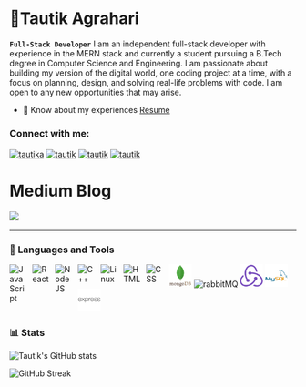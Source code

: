 # 🌊Tautik Agrahari

**`Full-Stack Developer`**
I am an independent full-stack developer with experience in the MERN stack and currently a student pursuing a B.Tech degree in Computer Science and Engineering. I am passionate about building my version of the digital world, one coding project at a time, with a focus on planning, design, and solving real-life problems with code. I am open to any new opportunities that may arise.

- 📄 Know about my experiences <a href="https://drive.google.com/file/d/1x18JKvkSiIs1orkh6kjpWCQp32zaixD-/view?usp=share_link" target="blank">Resume</a>

<h3 align="left">Connect with me:</h3>
<p align="left">
<a href="https://twitter.com/tautika" target="blank"><img align="center" src="https://raw.githubusercontent.com/rahuldkjain/github-profile-readme-generator/master/src/images/icons/Social/twitter.svg" alt="tautika" height="30" width="40" /></a>
<a href="https://linkedin.com/in/tautik" target="blank"><img align="center" src="https://raw.githubusercontent.com/rahuldkjain/github-profile-readme-generator/master/src/images/icons/Social/linked-in-alt.svg" alt="tautik" height="30" width="40" /></a>
<a href="https://www.codechef.com/users/tautik" target="blank"><img align="center" src="https://cdn.jsdelivr.net/npm/simple-icons@3.1.0/icons/codechef.svg" alt="tautik" height="30" width="40" /></a>
<a href="https://codeforces.com/profile/tautik" target="blank"><img align="center" src="https://raw.githubusercontent.com/rahuldkjain/github-profile-readme-generator/master/src/images/icons/Social/codeforces.svg" alt="tautik" height="30" width="40" /></a>
</p>



# Medium Blog
<img src="https://github-read-medium-git-main.pahlevikun.vercel.app/latest?username=tautik"/>

---

### 🧰 Languages and Tools

<div>
  <img align="left" alt="JavaScript" width="30px" style="padding-right:10px;" src="https://cdn.jsdelivr.net/gh/devicons/devicon/icons/javascript/javascript-plain.svg" />
  <img align="left" alt="React" width="30px" style="padding-right:10px;" src="https://cdn.jsdelivr.net/gh/devicons/devicon/icons/react/react-original.svg" />
  <img align="left" alt="NodeJS" width="30px" style="padding-right:10px;" src="https://cdn.jsdelivr.net/gh/devicons/devicon/icons/nodejs/nodejs-original.svg" />
  <img align="left" alt="C++" width="30px" style="padding-right:10px;" src="https://cdn.jsdelivr.net/gh/devicons/devicon/icons/cplusplus/cplusplus-line.svg" />
  <img src="https://raw.githubusercontent.com/devicons/devicon/master/icons/mongodb/mongodb-original-wordmark.svg" alt="mongodb" width="40" height="40"/>
  <img src="https://www.vectorlogo.zone/logos/rabbitmq/rabbitmq-icon.svg" alt="rabbitMQ" width="40" height="40"/> 
  <img src="https://raw.githubusercontent.com/devicons/devicon/master/icons/redux/redux-original.svg" alt="redux" width="40" height="40"/> 
  <img src="https://raw.githubusercontent.com/devicons/devicon/master/icons/mysql/mysql-original-wordmark.svg" alt="mysql" width="40" height="40"/> 
  <img align="left" alt="Linux" width="30px" style="padding-right:10px;" src="https://cdn.jsdelivr.net/gh/devicons/devicon/icons/linux/linux-original.svg" />
  <img align="left" alt="HTML" width="30px" style="padding-right:10px;" src="https://cdn.jsdelivr.net/gh/devicons/devicon/icons/html5/html5-plain.svg" />
  <img align="left" alt="CSS" width="30px" style="padding-right:10px;" src="https://cdn.jsdelivr.net/gh/devicons/devicon/icons/css3/css3-plain.svg" />
     <img src="https://raw.githubusercontent.com/devicons/devicon/master/icons/express/express-original-wordmark.svg" alt="express" width="40" height="40"/>
 <br />
  

### 📊 Stats

![Tautik's GitHub stats](https://github-readme-stats.vercel.app/api?username=tautik&show_icons=true&theme=gruvbox)

![GitHub Streak](https://streak-stats.demolab.com?user=tautik&theme=gruvbox&border_radius=4.5)
